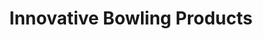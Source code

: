 ---
title: "Innovative Bowling Products"
url: /jacobus/innovative-bowling-products/
shop: Allgemein
---